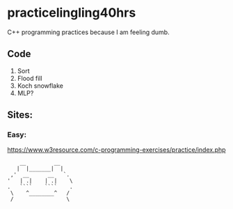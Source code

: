 # practicelingling40hrs
C++ programming practices because I am feeling dumb.

## Code 
1. Sort
1. Flood fill
1. Koch snowflake
1. MLP?


## Sites:
### Easy:
https://www.w3resource.com/c-programming-exercises/practice/index.php

```
    __         __
   |  |_______|  |
 ,'  __      __   `.
'   | .|    | .|    \
.   ````    ````    . 
 \    ^________^   /
 /                 \
 
```
